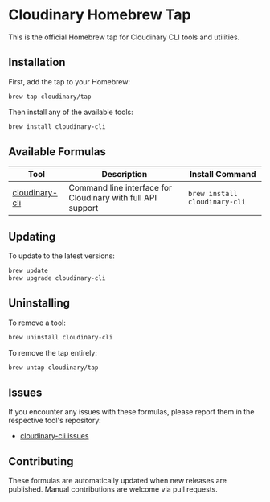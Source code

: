# Cloudinary Homebrew Tap

This is the official Homebrew tap for Cloudinary CLI tools and utilities.

## Installation

First, add the tap to your Homebrew:

```bash
brew tap cloudinary/tap
```

Then install any of the available tools:

```bash
brew install cloudinary-cli
```

## Available Formulas

| Tool | Description | Install Command |
|------|-------------|-----------------|
| [cloudinary-cli](https://github.com/cloudinary/cloudinary-cli) | Command line interface for Cloudinary with full API support | `brew install cloudinary-cli` |

## Updating

To update to the latest versions:

```bash
brew update
brew upgrade cloudinary-cli
```

## Uninstalling

To remove a tool:

```bash
brew uninstall cloudinary-cli
```

To remove the tap entirely:

```bash
brew untap cloudinary/tap
```

## Issues

If you encounter any issues with these formulas, please report them in the respective tool's repository:

- [cloudinary-cli issues](https://github.com/cloudinary/cloudinary-cli/issues)

## Contributing

These formulas are automatically updated when new releases are published. Manual contributions are welcome via pull requests.
